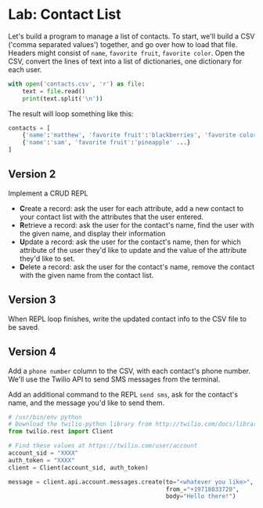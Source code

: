 
# Lab: Contact List


Let's build a program to manage a list of contacts. To start, we'll build a CSV ('comma separated values') together, and go over how to load that file. Headers might consist of `name`, `favorite fruit`, `favorite color`. Open the CSV, convert the lines of text into a list of dictionaries, one dictionary for each user.


```python
with open('contacts.csv', 'r') as file:
    text = file.read()
    print(text.split('\n'))
```

The result will loop something like this:
```python
contacts = [
    {'name':'matthew', 'favorite fruit':'blackberries', 'favorite color':'orange'},
    {'name':'sam', 'favorite fruit':'pineapple' ...}
]
```


## Version 2

Implement a CRUD REPL

- **C**reate a record: ask the user for each attribute, add a new contact to your contact list with the attributes that the user entered.
- **R**etrieve a record: ask the user for the contact's name, find the user with the given name, and display their information
- **U**pdate a record: ask the user for the contact's name, then for which attribute of the user they'd like to update and the value of the attribute they'd like to set.
- **D**elete a record: ask the user for the contact's name, remove the contact with the given name from the contact list.

## Version 3

When REPL loop finishes, write the updated contact info to the CSV file to be saved.

## Version 4

Add a `phone number` column to the CSV, with each contact's phone number. We'll use the Twilio API to send SMS messages from the terminal.

Add an additional command to the REPL `send sms`, ask for the contact's name, and the message you'd like to send them.




```python
# /usr/bin/env python
# Download the twilio-python library from http://twilio.com/docs/libraries
from twilio.rest import Client

# Find these values at https://twilio.com/user/account
account_sid = "XXXX"
auth_token = "XXXX"
client = Client(account_sid, auth_token)

message = client.api.account.messages.create(to="<whatever you like>",
                                             from_="+19718033720",
                                             body="Hello there!")
```

    
